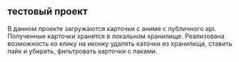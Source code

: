 ## тестовый проект 
В данном проекте загружаются карточки с аниме с публичного api. Полученные карточки хранятся в локальном хранилище. Реализована возможность ко клику на иконку удалять каточки из хранилища, ставить лайк и убирать, фильтровать карточки с лаками.


